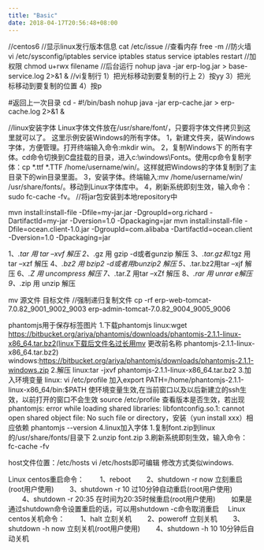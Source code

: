 ```yaml
---
title: "Basic"
date: 2018-04-17T20:56:48+08:00
---
```


//centos6
//显示linux发行版本信息
cat /etc/issue
//查看内存
free -m
//防火墙
vi /etc/sysconfig/iptables
service iptables status
service iptables restart
//加权限
chmod u+rwx filename
//后台运行
nohup java -jar erp-log.jar > base-service.log 2>&1 &
//vi复制行
1）把光标移动到要复制的行上
2）按yy
3）把光标移动到要复制的位置
4）按p

#返回上一次目录
cd -
#!/bin/bash
nohup java -jar erp-cache.jar > erp-cache.log 2>&1 &

//linux安装字体
Linux字体文件放在/usr/share/font/，只要将字体文件拷贝到这里就可以了。
这里示例安装Windows的所有字体。
    1，新建文件夹，装Windows字体，方便管理。打开终端输入命令:mkdir win。
    2，复制Windows下 的所有字体。cd命令切换到C盘挂载的目录，进入c:\windows\Fonts。使用cp命令复制字体：cp *.ttf *.TTF /home/username/win/。这样就把Windows的字体复制到了主目录下的win目录里面。
    3，安装字体。终端输入:mv /home/username/win/ /usr/share/fonts/。移动到Linux字体库中。
    4，刷新系统即刻生效，输入命令：sudo fc-cache -fv。
//将jar包安装到本地repository中

mvn install:install-file -Dfile=my-jar.jar -DgroupId=org.richard -DartifactId=my-jar -Dversion=1.0 -Dpackaging=jar
mvn install:install-file -Dfile=ocean.client-1.0.jar -DgroupId=com.alibaba -DartifactId=ocean.client -Dversion=1.0 -Dpackaging=jar

1、*.tar 用 tar –xvf 解压
2、*.gz 用 gzip -d或者gunzip 解压
3、*.tar.gz和*.tgz 用 tar –xzf 解压
4、*.bz2 用 bzip2 -d或者用bunzip2 解压
5、*.tar.bz2用tar –xjf 解压
6、*.Z 用 uncompress 解压
7、*.tar.Z 用tar –xZf 解压
8、*.rar 用 unrar e解压
9、*.zip 用 unzip 解压

mv 源文件 目标文件
//强制递归复制文件
cp -rf erp-web-tomcat-7.0.82_9001_9002_9003 erp-admin-tomcat-7.0.82_9004_9005_9006


phantomjs用于保存标签图片
1.下载phantomjs
    linux:wget https://bitbucket.org/ariya/phantomjs/downloads/phantomjs-2.1.1-linux-x86_64.tar.bz2(linux下载后文件名过长用mv 更改前名称 phantomjs-2.1.1-linux-x86_64.tar.bz2)
    windows:https://bitbucket.org/ariya/phantomjs/downloads/phantomjs-2.1.1-windows.zip
2.解压
    linux:tar -jxvf phantomjs-2.1.1-linux-x86_64.tar.bz2
3.加入环境变量
    linux:
        vi /etc/profile
        加入export PATH=/home/phantomjs-2.1.1-linux-x86_64/bin:$PATH
        使环境变量生效,在当前窗口以及以后新建立的ssh生效，以前打开的窗口不会生效
        source /etc/profile
        查看版本是否生效，若出现phantomjs: error while loading shared libraries: libfontconfig.so.1: cannot open shared object file: No such file or directory，安装（yun install xxx）相应依赖
        phantomjs --version
4.linux加入字体
    1.复制font.zip到linux的/usr/share/fonts/目录下
    2.unzip font.zip
    3.刷新系统即刻生效，输入命令：fc-cache -fv
    
    
host文件位置：/etc/hosts
vi /etc/hosts即可编辑
修改方式类似windows.


Linux centos重启命令：
　　1、reboot
　　2、shutdown -r now 立刻重启(root用户使用)
　　3、shutdown -r 10 过10分钟自动重启(root用户使用)
　　4、shutdown -r 20:35 在时间为20:35时候重启(root用户使用)
　　如果是通过shutdown命令设置重启的话，可以用shutdown -c命令取消重启
　Linux centos关机命令：
　　1、halt 立刻关机
　　2、poweroff 立刻关机
　　3、shutdown -h now 立刻关机(root用户使用)
　　4、shutdown -h 10 10分钟后自动关机